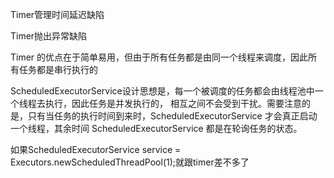 Timer管理时间延迟缺陷

Timer抛出异常缺陷

Timer 的优点在于简单易用，但由于所有任务都是由同一个线程来调度，因此所有任务都是串行执行的

ScheduledExecutorService设计思想是，每一个被调度的任务都会由线程池中一个线程去执行，因此任务是并发执行的，
相互之间不会受到干扰。需要注意的是，只有当任务的执行时间到来时，ScheduledExecutorService 
才会真正启动一个线程，其余时间 ScheduledExecutorService 都是在轮询任务的状态。

如果ScheduledExecutorService service = Executors.newScheduledThreadPool(1);就跟timer差不多了